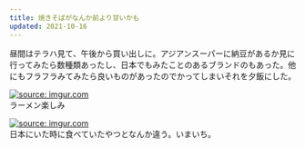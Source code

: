 ```yaml
---
title: 焼きそばがなんか前より甘いかも
updated: 2021-10-16
---
```



昼間はテラハ見て、午後から買い出しに。アジアンスーパーに納豆があるか見に行ってみたら数種類あったし、日本でもみたことのあるブランドのもあった。他にもフラフラみてみたら良いものがあったのでかってしまいそれを夕飯にした。

<a href="https://imgur.com/ea9SYNv"><img src="https://i.imgur.com/ea9SYNv.jpg" title="source: imgur.com" /></a>  
ラーメン楽しみ
 
<a href="https://imgur.com/TsyfWIp"><img src="https://i.imgur.com/TsyfWIp.jpg" title="source: imgur.com" /></a>  
日本にいた時に食べていたやつとなんか違う。いまいち。
